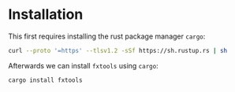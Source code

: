 # Installation

This first requires installing the rust package manager `cargo`:

```bash
curl --proto '=https' --tlsv1.2 -sSf https://sh.rustup.rs | sh
```

Afterwards we can install `fxtools` using `cargo`:

```bash
cargo install fxtools
```
